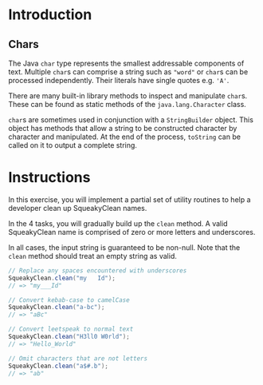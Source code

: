 # Introduction

## Chars

The Java `char` type represents the smallest addressable components of text. Multiple `char`s can comprise a string such as `"word"` or `char`s can be processed independently. Their literals have single quotes e.g. `'A'`.

There are many built-in library methods to inspect and manipulate `char`s. These can be found as static methods of the `java.lang.Character` class.

`char`s are sometimes used in conjunction with a `StringBuilder` object. This object has methods that allow a string to be constructed character by character and manipulated. At the end of the process, `toString` can be called on it to output a complete string.

# Instructions

In this exercise, you will implement a partial set of utility routines to help a developer clean up SqueakyClean names.

In the 4 tasks, you will gradually build up the `clean` method. A valid SqueakyClean name is comprised of zero or more letters and underscores.

In all cases, the input string is guaranteed to be non-null. Note that the `clean` method should treat an empty string as valid.

```java
// Replace any spaces encountered with underscores
SqueakyClean.clean("my   Id");
// => "my___Id"

// Convert kebab-case to camelCase
SqueakyClean.clean("a-bc");
// => "aBc"

// Convert leetspeak to normal text
SqueakyClean.clean("H3ll0 W0rld");
// => "Hello_World"

// Omit characters that are not letters
SqueakyClean.clean("a$#.b");
// => "ab"
```
